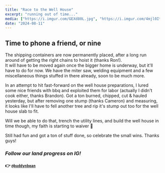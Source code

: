 ```yaml
---
title: "Race to the Well House"
excerpt: "running out of time..."
media: ["https://i.imgur.com/GEXd80L.jpg", "https://i.imgur.com/4mjl0It.jpg", "https://i.imgur.com/rGOdNQg.jpg", "https://i.imgur.com/rnYNM1l.jpg", "https://i.imgur.com/5c06zdO.jpg"]
date: "2024-08-11"
---
```


## Time to phone a friend, or nine
The shipping containers are now permanently placed, after a long run around of getting the right chains to hoist it (thanks Ron!). \
It will have to be moved again once the bigger home is underway, but it'll have to do for now. We have the miter saw, welding equipment and a few miscellaneous things stuffed in there already, soon to be much more.

In an attempt to hit fast-forward on the well house preparations, I lured some nice friends with bbq and exploited them for labor (actually I didn't cook either, thanks Brandon). Got a ton burned, chipped, cut & hauled yesterday, but after removing one stump (thanks Cameron) and measuring, it looks like I'll have to fell another tree and rip it's stump out too for the well house slab to fit.

Will we be able to do that, trench the utility lines, and build the well house in time though, my faith is starting to waiver 🫠

Still had fun and got a ton of stuff done, so celebrate the small wins. Thanks guys!

### *Follow our land progress on IG!*
#### 👉 [`@buddynbean`](https://instagram.com/buddynbean)
